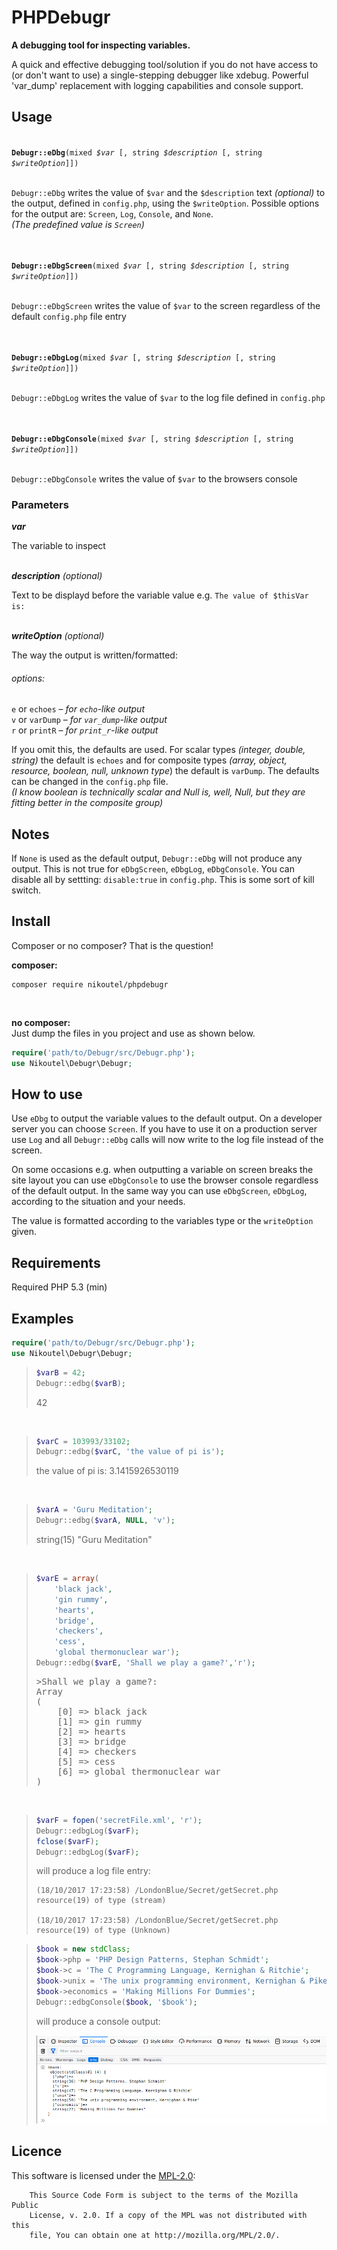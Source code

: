 PHPDebugr
=========



**A debugging tool for inspecting variables.**

A quick and effective debugging tool/solution if you do not have access to (or don't want to use) a single-stepping  debugger like xdebug. 
Powerful 'var_dump' replacement with logging capabilities and console support.

## Usage ##

<code>
<b>Debugr::eDbg</b>(mixed <i>$var</i> [, string <i>$description</i> [, string <i>$writeOption</i>]])
</code>&nbsp;

`Debugr::eDbg` writes the value of `$var` and the `$description` text *(optional)* to the output, defined in `config.php`, using the `$writeOption`.
Possible options for the output are:  `Screen`, `Log`, `Console`, and `None`.  
*(The predefined value is `Screen`)*\
&nbsp;

<code>
<b>Debugr::eDbgScreen</b>(mixed <i>$var</i> [, string <i>$description</i> [, string <i>$writeOption</i>]])
</code>&nbsp;

`Debugr::eDbgScreen`  writes the value of `$var` to the screen regardless of the default `config.php` file entry\
&nbsp;

<code>
<b>Debugr::eDbgLog</b>(mixed <i>$var</i> [, string <i>$description</i> [, string <i>$writeOption</i>]])
</code>&nbsp;

`Debugr::eDbgLog`  writes the value of `$var` to the log file defined in `config.php`\
&nbsp;

<code>
<b>Debugr::eDbgConsole</b>(mixed <i>$var</i> [, string <i>$description</i> [, string <i>$writeOption</i>]])
</code>&nbsp;

`Debugr::eDbgConsole` writes the value of `$var` to the browsers console


### Parameters ###

***var***

The variable to inspect\
&nbsp;

***description***
*(optional)*

Text to be displayd before the variable value e.g.   `The value of $thisVar is:`\
&nbsp;

***writeOption***
*(optional)*

The way the output is written/formatted:


###### options: ######

>
`e` or `echoes` &ndash; *for `echo`-like output*  
`v` or `varDump`  &ndash; *for `var_dump`-like output*  
`r` or `printR` &ndash;  *for `print_r`-like output*  

If you omit this, the defaults are used. For scalar types *(integer, double, string)* the default is `echoes` and for composite types *(array, object, resource, boolean, null, unknown type*) the default is `varDump`. The defaults can be changed in the `config.php` file.  
*(I know boolean is technically scalar and Null is, well, Null, but they are fitting better in the composite group)*

## Notes ##
If `None` is used as the default output, `Debugr::eDbg` will not produce any output. This is not true for `eDbgScreen`, `eDbgLog`, `eDbgConsole`.
You can disable all by settting: `disable:true` in `config.php`.  This is some sort of kill switch.

## Install ##

Composer or no composer? That is the question!

**composer:**  
```
composer require nikoutel/phpdebugr
```

<br />

**no composer:**  
Just dump the files in you project and use as shown below.
```php
require('path/to/Debugr/src/Debugr.php');
use Nikoutel\Debugr\Debugr;
```

## How to use ##

Use `eDbg` to output the variable values to the default output. On a developer server you can choose `Screen`. If you have to use it on a production server use `Log` and all `Debugr::eDbg` calls will now write to the log file instead of the screen.

On some occasions e.g. when outputting a variable on screen breaks the site layout you can use `eDbgConsole` to use the browser console regardless of the default output. In the same way you can use `eDbgScreen`, `eDbgLog`, according to the situation and your needs.

The value is formatted according to the variables type or the `writeOption` given.

## Requirements ##

Required PHP 5.3 (min)

## Examples ##


```php
require('path/to/Debugr/src/Debugr.php');
use Nikoutel\Debugr\Debugr;
```

>
> ```php
> $varB = 42;
> Debugr::edbg($varB);
> ```
> 42

<br />

> ```php
> $varC = 103993/33102;
> Debugr::edbg($varC, 'the value of pi is');
> ```
> the value of pi is: 3.1415926530119

<br />

> ```php
> $varA = 'Guru Meditation';
> Debugr::edbg($varA, NULL, 'v');
> ```
> string(15) "Guru Meditation"

<br /> 

> ```php
> $varE = array(
>     'black jack',
>     'gin rummy',
>     'hearts',
>     'bridge',
>     'checkers',
>     'cess',
>     'global thermonuclear war');
> Debugr::edbg($varE, 'Shall we play a game?','r');
> ```
> <pre>
> >Shall we play a game?:
> Array
> (
>     [0] => black jack
>     [1] => gin rummy
>     [2] => hearts
>     [3] => bridge
>     [4] => checkers
>     [5] => cess
>     [6] => global thermonuclear war
> )
> </pre>

<br />

> ```php
> $varF = fopen('secretFile.xml', 'r');
> Debugr::edbgLog($varF);
> fclose($varF);
> Debugr::edbgLog($varF);
> ```
> will produce a log file entry:
> 
> ```
> (18/10/2017 17:23:58) /LondonBlue/Secret/getSecret.php
> resource(19) of type (stream)
> 
> (18/10/2017 17:23:58) /LondonBlue/Secret/getSecret.php
> resource(19) of type (Unknown)
> ```



> ```php
> $book = new stdClass;
> $book->php = 'PHP Design Patterns, Stephan Schmidt';
> $book->c = 'The C Programming Language, Kernighan & Ritchie';
> $book->unix = 'The unix programming environment, Kernighan & Pike';
> $book->economics = 'Making Millions For Dummies';
> Debugr::edbgConsole($book, '$book');
> ```
> will produce a console output:
> 
> ![Screenshot Console](Screenshots/ScreenshotConsole.png)

## Licence ##
This software is licensed under the [MPL-2.0](http://www.mozilla.org/MPL/2.0/):
```
    This Source Code Form is subject to the terms of the Mozilla Public
    License, v. 2.0. If a copy of the MPL was not distributed with this
    file, You can obtain one at http://mozilla.org/MPL/2.0/.
```


